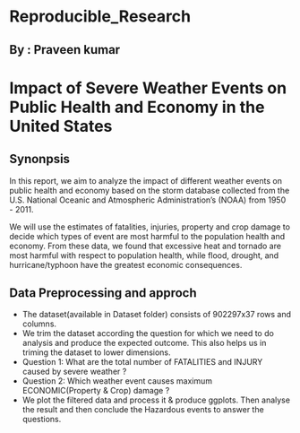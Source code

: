 # Reproducible_Research
## By : Praveen kumar

# Impact of Severe Weather Events on Public Health and Economy in the United States
## Synonpsis

In this report, we aim to analyze the impact of different weather events on public health and economy based on the storm database collected from the U.S. National Oceanic and Atmospheric Administration’s (NOAA) from 1950 - 2011.

We will use the estimates of fatalities, injuries, property and crop damage to decide which types of event are most harmful to the population health and economy. From these data, we found that excessive heat and tornado are most harmful with respect to population health, while flood, drought, and hurricane/typhoon have the greatest economic consequences.

## Data Preprocessing and approch
- The dataset(available in Dataset folder) consists of 902297x37 rows and columns.
- We trim the dataset according the question for which we need to do analysis and produce the expected outcome. This also helps us in triming the dataset to lower dimensions.
- Question 1: What are the total number of FATALITIES and INJURY caused by severe weather ?
- Question 2: Which weather event causes maximum ECONOMIC(Property & Crop) damage ?
- We plot the filtered data and process it & produce ggplots. Then analyse the result and then conclude the Hazardous events to answer the questions.
